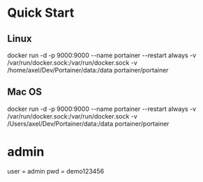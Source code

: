 # Quick Start

## Linux

docker run -d -p 9000:9000 --name portainer --restart always -v /var/run/docker.sock:/var/run/docker.sock -v /home/axel/Dev/Portainer/data:/data portainer/portainer

## Mac OS

docker run -d -p 9000:9000 --name portainer --restart always -v /var/run/docker.sock:/var/run/docker.sock -v /Users/axel/Dev/Portainer/data:/data portainer/portainer

# admin

user = admin
pwd = demo123456


